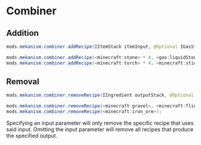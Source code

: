 
# Combiner
Addition
------
```java
mods.mekanism.combiner.addRecipe(IItemStack itemInput, @Optional IGasStack gasInput, IItemStack itemOutput)

mods.mekanism.combiner.addRecipe(<minecraft:stone> * 4, <gas:liquidStone>, <minecraft:stonebrick>);
mods.mekanism.combiner.addRecipe(<minecraft:torch> * 4, <minecraft:stick>);
```

Removal
------
```java
mods.mekanism.combiner.removeRecipe(IIngredient outputStack, @Optional IIngredient inputStack, @Optional IIngredient inputGas)

mods.mekanism.combiner.removeRecipe(<minecraft:gravel>, <minecraft:flint>, <gas:liquidStone>);
mods.mekanism.combiner.removeRecipe(<minecraft:iron_ore>);
```
Specifying an input parameter will only remove the specific recipe that uses said input. Omitting the input parameter will remove all recipes that produce the specified output.
